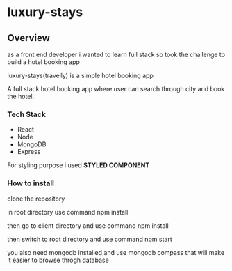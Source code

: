 # luxury-stays 
 <h2>Overview</h2>
 <p>as a front end developer i wanted to learn full stack so took the challenge to build a hotel booking app </p>
 <p>luxury-stays(travelly) is a simple hotel booking app</p>
 <p>A full stack hotel booking app where user can search through city and book the hotel.</p>
 
 <h3>Tech Stack</h3>
 <ul>
     <li>React</li>
     <li>Node</li>
     <li>MongoDB</li>
     <li>Express</li>
 </ul>
 <p>For styling purpose i used <B>STYLED COMPONENT</b></p>
 
 <h3>How to install</h3>
 <p>clone the repository</p>
 <p>in root directory use command npm install</p>
 <p>then go to client directory and use command npm install</p>
 <p>then switch to root directory and use command npm start</p>
 <p>you also need mongodb installed and use mongodb compass that will make it easier to browse throgh database</p>
 
 
 
 
 

